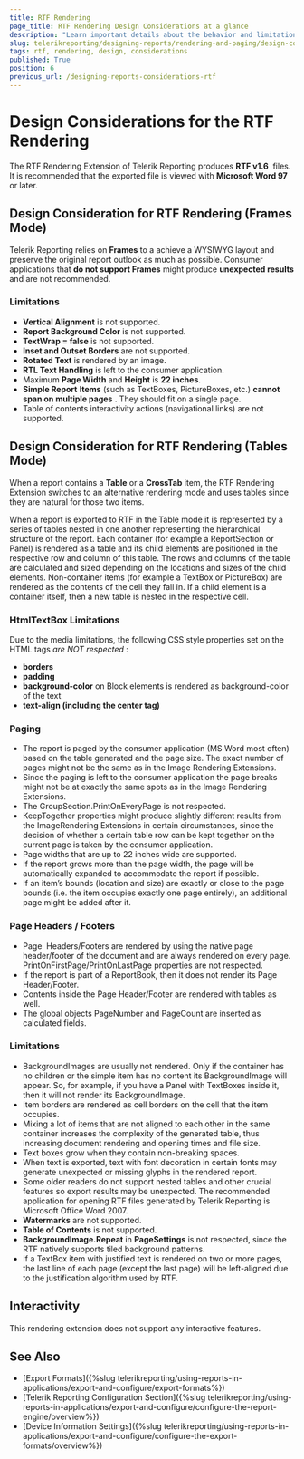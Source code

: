 ```yaml
---
title: RTF Rendering
page_title: RTF Rendering Design Considerations at a glance
description: "Learn important details about the behavior and limitations of the RTF rendering format, that need to be taken into account when designing a report with RTF rendering in mind."
slug: telerikreporting/designing-reports/rendering-and-paging/design-considerations-for-report-rendering/rtf-rendering-design-considerations
tags: rtf, rendering, design, considerations
published: True
position: 6
previous_url: /designing-reports-considerations-rtf
---
```


# Design Considerations for the RTF Rendering

The RTF Rendering Extension of Telerik Reporting produces __RTF v1.6__  files. It is recommended that the exported file is viewed with __Microsoft Word 97__ or later.

## Design Consideration for RTF Rendering (Frames Mode)

Telerik Reporting relies on __Frames__ to a achieve a WYSIWYG layout and preserve the original report outlook as much as possible. Consumer applications that __do not support Frames__ might produce __unexpected results__ and are not recommended.

### Limitations

* __Vertical Alignment__ is not supported.
* __Report Background Color__ is not supported.
* __TextWrap = false__ is not supported.
* __Inset and Outset Borders__ are not supported.
* __Rotated Text__ is rendered by an image.
* __RTL Text Handling__ is left to the consumer application.
* Maximum __Page Width__ and __Height__ is __22 inches__.
* __Simple Report__  __Items__ (such as TextBoxes, PictureBoxes, etc.) __cannot span on multiple pages__ . They should fit on a single page.
* Table of contents interactivity actions (navigational links) are not supported.

## Design Consideration for RTF Rendering (Tables Mode)

When a report contains a __Table__ or a __CrossTab__ item, the RTF Rendering Extension switches to an alternative rendering mode and uses tables since they are natural for those two items.

When a report is exported to RTF in the Table mode it is represented by a series of tables nested in one another representing the hierarchical structure of the report. Each container (for example a ReportSection or Panel) is rendered as a table and its child elements are positioned in the respective row and column of this table. The rows and columns of the table are calculated and sized depending on the locations and sizes of the child elements. Non-container items (for example a TextBox or PictureBox) are rendered as the contents of the cell they fall in. If a child element is a container itself, then a new table is nested in the respective cell.

### HtmlTextBox Limitations

Due to the media limitations, the following CSS style properties set on the HTML tags *are NOT respected* :

* __borders__
* __padding__
*  __background-color__ on Block elements is rendered as background-color of the text
* __text-align (including the center tag)__

### Paging

* The report is paged by the consumer application (MS Word most often) based on the table generated and the page size. The exact number of pages might not be the same as in the Image Rendering Extensions.
* Since the paging is left to the consumer application the page breaks might not be at exactly the same spots as in the Image Rendering Extensions.
* The GroupSection.PrintOnEveryPage is not respected.
* KeepTogether properties might produce slightly different results from the ImageRendering Extensions in certain circumstances, since the decision of whether a certain table row can be kept together on the current page is taken by the consumer application.
* Page widths that are up to 22 inches wide are supported.
* If the report grows more than the page width, the page will be automatically expanded to accommodate the report if possible.
* If an item’s bounds (location and size) are exactly or close to the page bounds (i.e. the item occupies exactly one page entirely), an additional page might be added after it.

### Page Headers / Footers

* Page  Headers/Footers are rendered by using the native page header/footer of the document and are always rendered on every page. PrintOnFirstPage/PrintOnLastPage properties are not respected.
* If the report is part of a ReportBook, then it does not render its Page Header/Footer.
* Contents inside the Page Header/Footer are rendered with tables as well.
* The global objects PageNumber and PageCount are inserted as calculated fields.

### Limitations

* BackgroundImages are usually not rendered. Only if the container has no children or the simple item has no content its BackgroundImage will appear. So, for example, if you have a Panel with TextBoxes inside it, then it will not render its BackgroundImage.
* Item borders are rendered as cell borders on the cell that the item occupies.
* Mixing a lot of items that are not aligned to each other in the same container increases the complexity of the generated table, thus increasing document rendering and opening times and file size.
* Text boxes grow when they contain non-breaking spaces.
* When text is exported, text with font decoration in certain fonts may generate unexpected or missing glyphs in the rendered report.
* Some older readers do not support nested tables and other crucial features so export results may be unexpected. The recommended application for opening RTF files generated by Telerik Reporting is Microsoft Office Word 2007.
*  __Watermarks__ are not supported.
*  __Table of Contents__ is not supported.
*  __BackgroundImage.Repeat__ in __PageSettings__ is not respected, since the RTF natively supports tiled background patterns.
* If a TextBox item with justified text is rendered on two or more pages, the last line of each page (except the last page) will be left-aligned due to the justification algorithm used by RTF.

## Interactivity

This rendering extension does not support any interactive features.

## See Also

 * [Export Formats]({%slug telerikreporting/using-reports-in-applications/export-and-configure/export-formats%})
 * [Telerik Reporting Configuration Section]({%slug telerikreporting/using-reports-in-applications/export-and-configure/configure-the-report-engine/overview%})
 * [Device Information Settings]({%slug telerikreporting/using-reports-in-applications/export-and-configure/configure-the-export-formats/overview%})
